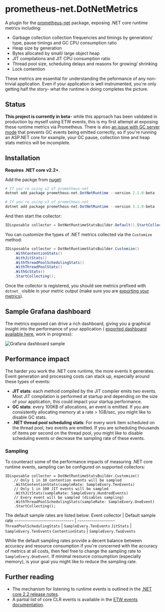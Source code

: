 # prometheus-net.DotNetMetrics
A plugin for the [prometheus-net](https://github.com/prometheus-net/prometheus-net) package, exposing .NET core runtime metrics including:
- Garbage collection collection frequencies and timings by generation/ type, pause timings and GC CPU consumption ratio
- Heap size by generation
- Bytes allocated by small/ large object heap
- JIT compilations and JIT CPU consumption ratio
- Thread pool size, scheduling delays and reasons for growing/ shrinking
- Lock contention

These metrics are essential for understanding the peformance of any non-trivial application. Even if your application is well instrumented, you're only getting half the story- what the runtime is doing completes the picture.

## Status
**This project is currently in beta**- while this approach has been validated in production by myself using ETW events, this is my first attempt at exposing these runtime metrics via Prometheus. There is also [an issue with GC server mode](https://github.com/djluck/prometheus-net.DotNetRuntime/issues/1) that prevents GC events being emitted correctly, so if you're running an ASP.NET core for example, your GC pause, collection time and heap stats metrics will be incomplete.

## Installation
**Requires .NET core v2.2+**.

Add the packge from [nuget](https://www.nuget.org/packages/prometheus-net.DotNetRuntime):
```powershell
# If you're using v2 of prometheus-net
dotnet add package prometheus-net.DotNetRuntime --version 2.1.0-beta

# If you're using v3 of prometheus-net
dotnet add package prometheus-net.DotNetRuntime --version 3.1.0-beta
```

And then start the collector:
```csharp
IDisposable collector = DotNetRuntimeStatsBuilder.Default().StartCollecting()
```

You can customize the types of .NET metrics collected via the `Customize` method:
```csharp
IDisposable collector = DotNetRuntimeStatsBuilder.Customize()
	.WithContentionStats()
	.WithJitStats()
	.WithThreadPoolSchedulingStats()
	.WithThreadPoolStats()
	.WithGcStats()
	.StartCollecting();
```

Once the collector is registered, you should see metrics prefixed with `dotnet_` visible in your metric output (make sure you are [exporting your metrics](https://github.com/prometheus-net/prometheus-net#http-handler)).
## Sample Grafana dashboard
The metrics exposed can drive a rich dashboard, giving you a graphical insight into the performance of your application ( [exported dashboard available here](examples/NET_runtime_metrics_dashboard.json), work in progress):

![Grafana dashboard sample](docs/grafana-example.PNG)
## Performance impact
The harder you work the .NET core runtime, the more events it generates. Event generation and processing costs can stack up, especially around these types of events:
- **JIT stats**: each method compiled by the JIT compiler emits two events. Most JIT compilation is performed at startup and depending on the size of your application, this could impact your startup performance.
- **GC stats**: every 100KB of allocations, an event is emitted. If you are consistently allocating memory at a rate > 1GB/sec, you might like to disable GC stats.
- **.NET thread pool scheduling stats**: For every work item scheduled on the thread pool, two events are emitted. If you are scheduling thousands of items per second on the thread pool, you might like to disable scheduling events or decrease the sampling rate of these events.

### Sampling
To counteract some of the performance impacts of measuring .NET core runtime events, sampling can be configured on supported collectors:
```
IDisposable collector = DotNetRuntimeStatsBuilder.Customize()
	// Only 1 in 10 contention events will be sampled 
	.WithContentionStats(sampleRate: SampleEvery.TenEvents)
	// Only 1 in 100 JIT events will be sampled
	.WithJitStats(sampleRate: SampleEvery.HundredEvents)
	// Every event will be sampled (disables sampling)
	.WithThreadPoolSchedulingStats(sampleRate: SampleEvery.OneEvent)
	.StartCollecting();
```

The default sample rates are listed below:
Event collector                | Default sample rate
------------------------------ | -------------------
`ThreadPoolSchedulingStats`    | `SampleEvery.TenEvents`
`JitStats`				       | `SampleEvery.TenEvents`
`ContentionStats`			   | `SampleEvery.TwoEvents`

While the default sampling rates provide a decent balance between accuracy and resource consumption if you're concerned with the accuracy of metrics at all costs, 
then feel free to change the sampling rate to `SampleEvery.OneEvent`. If minimal resource consumption (especially memory), is your goal you might like to 
reduce the sampling rate.


## Further reading 
- The mechanism for listening to runtime events is outlined in the [.NET core 2.2 release notes](https://docs.microsoft.com/en-us/dotnet/core/whats-new/dotnet-core-2-2#core).
- A partial list of core CLR events is available in the [ETW events documentation](https://docs.microsoft.com/en-us/dotnet/framework/performance/clr-etw-events).





